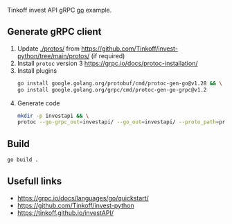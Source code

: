 Tinkoff invest API gRPC [go](https://go.dev) example.

## Generate gRPC client
1. Update [./protos/](./protos/) from https://github.com/Tinkoff/invest-python/tree/main/protos/ (if required)
1. Install `protoc` version 3 https://grpc.io/docs/protoc-installation/
1. Install plugins
    ```sh
    go install google.golang.org/protobuf/cmd/protoc-gen-go@v1.28 && \
    go install google.golang.org/grpc/cmd/protoc-gen-go-grpc@v1.2
    ```
1. Generate code
    ```sh
    mkdir -p investapi && \
    protoc --go-grpc_out=investapi/ --go_out=investapi/ --proto_path=protos/ protos/tinkoff/invest/grpc/*.proto
    ```

## Build
```sh
go build .
```

## Usefull links
- https://grpc.io/docs/languages/go/quickstart/
- https://github.com/Tinkoff/invest-python
- https://tinkoff.github.io/investAPI/
